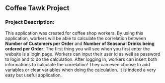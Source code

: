 ## Coffee Tawk Project

### Project Description:
This application was created for coffee shop workers.
By using this application, workers will be able to calculate the correlation between **Number of Customers per Order** and **Number of Seasonal Drinks being ordered per Order**. 
The first thing you will see when you first enter the website is a login page.
Workers can input their user id as well as password to login and to do the calculation.
After logging in, workers can insert both informations to calculate the correlation!
They can even choose to add variables or clear variables when doing the calculation.
It is indeed a very easy but useful application.
